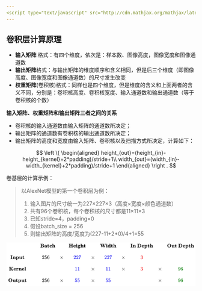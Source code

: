 ```yaml
---
<script type="text/javascript" src="http://cdn.mathjax.org/mathjax/latest/MathJax.js?config=default"></script>
---
```


## 卷积层计算原理

+ **输入矩阵** 格式：有四个维度，依次是：样本数、图像高度，图像宽度和图像通道数
+ **输出矩阵**格式：与输出矩阵的维度顺序和含义相同，但是后三个维度（即图像高度、图像宽度和图像通道数）的尺寸发生改变
+ **权重矩阵**(卷积核)格式：同样也是四个维度，但是维度的含义和上面两者的含义不同，分别是：卷积核高度、卷积核宽度、输入通道数和输出通道数（等于卷积核的个数）

**输入矩阵、权重矩阵和输出矩阵三者之间的关系**

+ 卷积核的输入通道数由输入矩阵的通道数所决定；
+ 输出矩阵的通道数有卷积核的输出通道数所决定；
+ 输出矩阵的高度和宽度由输入矩阵、卷积核以及扫描方式所决定，计算如下：

$$
\left \{
\begin{aligned}
height_{out}=(height_{in}-height_{kernel}+2*padding)/stride+1\\
width_{out}=(width_{in}-width_{kernel}+2*padding)/stride+1
\end{aligned}
\right .
$$

卷基层的计算示例：

>以AlexNet模型的第一个卷积层为例：
>
>1. 输入图片的尺寸统一为227×227×3（高度×宽度×颜色通道数）
>2. 共有96个卷积核，每个卷积核的尺寸都是11×11×3
>3. 已知stride=4，padding=0
>4. 假设batch_size = 256
>5. 则输出矩阵的高度/宽度为(227-11+2*0)/4+1=55

![](assets/cnn_1.png)

































 

